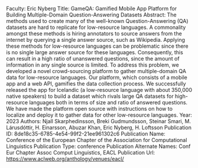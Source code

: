 Faculty: Eric Nyberg
Title: GameQA: Gamified Mobile App Platform for Building Multiple-Domain Question-Answering Datasets
Abstract: The methods used to create many of the well-known Question-Answering (QA) datasets are hard to replicate for low-resource languages. A commonality amongst these methods is hiring annotators to source answers from the internet by querying a single answer source, such as Wikipedia. Applying these methods for low-resource languages can be problematic since there is no single large answer source for these languages. Consequently, this can result in a high ratio of unanswered questions, since the amount of information in any single source is limited. To address this problem, we developed a novel crowd-sourcing platform to gather multiple-domain QA data for low-resource languages. Our platform, which consists of a mobile app and a web API, gamifies the data collection process. We successfully released the app for Icelandic (a low-resource language with about 350,000 native speakers) to build a dataset which rivals large QA datasets for high-resource languages both in terms of size and ratio of answered questions. We have made the platform open source with instructions on how to localize and deploy it to gather data for other low-resource languages.
Year: 2023
Authors: Njall Skarphedinsson, Breki Gudmundsson, Steinar Smari, M. Lárusdóttir, H. Einarsson, Abuzar Khan, Eric Nyberg, H. Loftsson
Publication ID: 8de18c35-6785-4e54-99f2-21ee961302c6
Publication Name: Conference of the European Chapter of the Association for Computational Linguistics
Publication Type: conference
Publication Alternate Names: Conf Eur Chapter Assoc Comput Linguistics, EACL
Publication Url: https://www.aclweb.org/anthology/venues/eacl/
